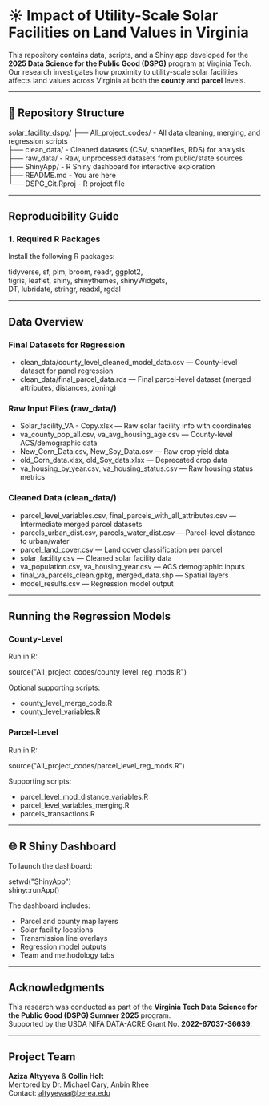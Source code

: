 # ☀️ Impact of Utility-Scale Solar Facilities on Land Values in Virginia

This repository contains data, scripts, and a Shiny app developed for the **2025 Data Science for the Public Good (DSPG)** program at Virginia Tech. Our research investigates how proximity to utility-scale solar facilities affects land values across Virginia at both the **county** and **parcel** levels.

---

## 📁 Repository Structure

solar_facility_dspg/
├── All_project_codes/     - All data cleaning, merging, and regression scripts  
├── clean_data/            - Cleaned datasets (CSV, shapefiles, RDS) for analysis  
├── raw_data/              - Raw, unprocessed datasets from public/state sources  
├── ShinyApp/              - R Shiny dashboard for interactive exploration  
├── README.md              - You are here  
└── DSPG_Git.Rproj         - R project file

---

## Reproducibility Guide

### 1. Required R Packages

Install the following R packages:

tidyverse, sf, plm, broom, readr, ggplot2,  
tigris, leaflet, shiny, shinythemes, shinyWidgets,  
DT, lubridate, stringr, readxl, rgdal

---

##  Data Overview

### Final Datasets for Regression

- clean_data/county_level_cleaned_model_data.csv — County-level dataset for panel regression  
- clean_data/final_parcel_data.rds — Final parcel-level dataset (merged attributes, distances, zoning)  

### Raw Input Files (raw_data/)

- Solar_facility_VA - Copy.xlsx — Raw solar facility info with coordinates  
- va_county_pop_all.csv, va_avg_housing_age.csv — County-level ACS/demographic data  
- New_Corn_Data.csv, New_Soy_Data.csv — Raw crop yield data  
- old_Corn_data.xlsx, old_Soy_data.xlsx — Deprecated crop data  
- va_housing_by_year.csv, va_housing_status.csv — Raw housing status metrics  

### Cleaned Data (clean_data/)

- parcel_level_variables.csv, final_parcels_with_all_attributes.csv — Intermediate merged parcel datasets  
- parcels_urban_dist.csv, parcels_water_dist.csv — Parcel-level distance to urban/water  
- parcel_land_cover.csv — Land cover classification per parcel  
- solar_facility.csv — Cleaned solar facility data  
- va_population.csv, va_housing_year.csv — ACS demographic inputs  
- final_va_parcels_clean.gpkg, merged_data.shp — Spatial layers  
- model_results.csv — Regression model output  

---

## Running the Regression Models

### County-Level

Run in R:

source("All_project_codes/county_level_reg_mods.R")

Optional supporting scripts:  
- county_level_merge_code.R  
- county_level_variables.R

### Parcel-Level

Run in R:

source("All_project_codes/parcel_level_reg_mods.R")

Supporting scripts:  
- parcel_level_mod_distance_variables.R  
- parcel_level_variables_merging.R  
- parcels_transactions.R

---

## 🌐 R Shiny Dashboard

To launch the dashboard:

setwd("ShinyApp")  
shiny::runApp()

The dashboard includes:  
- Parcel and county map layers  
- Solar facility locations  
- Transmission line overlays  
- Regression model outputs  
- Team and methodology tabs

---

## Acknowledgments

This research was conducted as part of the **Virginia Tech Data Science for the Public Good (DSPG) Summer 2025** program.  
Supported by the USDA NIFA DATA-ACRE Grant No. **2022-67037-36639**.

---

## Project Team

**Aziza Altyyeva** & **Collin Holt**  
Mentored by Dr. Michael Cary, Anbin Rhee  
Contact: altyyevaa@berea.edu
